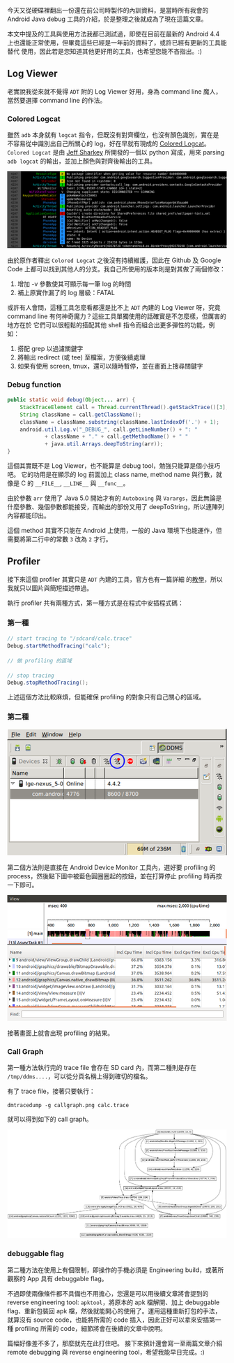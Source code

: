 <!--
.. title: Android Java 層 Debug 工具介紹 (1)
.. slug: android-java-debugging-1
.. date: 2014/02/09 20:36:56
.. tags: Android, debugging, coloredlogcat, traceview
.. link:
.. description:
.. type: text
-->

今天又從硬碟裡翻出一份還在前公司時製作的內訓資料，是當時所有我會的 Android Java
debug 工具的介紹，於是整理之後就成為了現在這篇文章。

本文中提及的工具與使用方法我都已測試過，即使在目前在最新的 Android 4.4
上也還能正常使用，但畢竟這些已經是一年前的資料了，或許已經有更新的工具能替代
使用，因此若是您知道其他更好用的工具，也希望您能不吝指出。:)

## Log Viewer

老實說我從來就不覺得 `ADT` 附的 Log Viewer 好用，身為 command line
魔人，當然要選擇 command line 的作法。

### Colored Logcat

雖然 `adb` 本身就有 `logcat` 指令，但既沒有對齊欄位，也沒有顏色識別，實在是
不容易從中識別出自己所關心的 log，好在早就有現成的 [Colored Logcat][]。`Colored
Logcat` 是由 [Jeff Sharkey][] 所開發的一個以 python 寫成，用來 parsing `adb
logcat` 的輸出，並加上顏色與對齊後輸出的工具。

![coloredlogcat](/galleries/android-java-debug/colorcat.png)

由於原作者釋出 `Colored Logcat` 之後沒有持續維護，因此在 Github 及 Google Code
上都可以找到其他人的分支。我自己所使用的版本則是對其做了兩個修改：

1. 增加 -v 參數使其可顯示每一筆 log 的時間
2. 補上原實作漏了的 log 層級：FATAL

或許有人會問，這種工具怎麼看都還是比不上 `ADT` 內建的 Log Viewer 呀，究竟
command line 有何神奇魔力？這些工具單獨使用的話確實是不怎麼樣，但厲害的地方在於
它們可以很輕鬆的搭配其他 shell 指令而組合出更多彈性的功能，例如：

1. 搭配 grep 以過濾關鍵字
2. 將輸出 redirect (或 tee) 至檔案，方便後續處理
3. 如果有使用 screen, tmux，還可以隨時暫停，並在畫面上搜尋關鍵字

[Colored Logcat]: http://jsharkey.org/blog/2009/04/22/modifying-the-android-logcat-stream-for-full-color-debugging/
[Jeff Sharkey]: http://jsharkey.org

### Debug function

```.java
public static void debug(Object... arr) {
    StackTraceElement call = Thread.currentThread().getStackTrace()[3];
    String className = call.getClassName();
    className = className.substring(className.lastIndexOf('.') + 1);
    android.util.Log.v("_DEBUG_", call.getLineNumber() + ": "
            + className + "." + call.getMethodName() + " "
            + java.util.Arrays.deepToString(arr));
}
```

這個其實既不是 Log Viewer，也不能算是 debug tool，勉強只能算是個小技巧吧。
它的功用是在顯示的 log 前面加上 class name, method name 與行數，就像是 C 的
`__FILE__`, `__LINE__` 與 `__func__`。

由於參數 `arr` 使用了 Java 5.0 開始才有的 `Autoboxing` 與
`Varargs`，因此無論是什麼參數、幾個參數都能接受，而輸出的部份又用了
deepToString，所以連陣列內容都能印出。

這個 method 其實不只能在 Android 上使用，一般的 Java
環境下也能運作，但需要將第二行中的常數 `3` 改為 `2` 才行。

## Profiler

接下來這個 profiler 其實只是 `ADT` 內建的工具，官方也有一篇詳細
的[教學][traceview]，所以我就只以圖片與簡短描述帶過。

[traceview]: http://developer.android.com/tools/debugging/debugging-tracing.html

執行 profiler 共有兩種方式，第一種方式是在程式中安插程式碼：

### 第一種

```.java
// start tracing to "/sdcard/calc.trace"
Debug.startMethodTracing("calc");

// 做 profiling 的區域

// stop tracing
Debug.stopMethodTracing();
```

上述這個方法比較麻煩，但能確保 profiling 的對象只有自己關心的區域。

### 第二種

![Start Profiling](/galleries/android-java-debug/start_profiling.png)

第二個方法則是直接在 Android Device Monitor 工具內，選好要 profiling 的
process，然後點下圖中被藍色圓圈圈起的按鈕，並在打算停止 profiling
時再按一下即可。

![Traceview](/galleries/android-java-debug/traceview.png)

接著畫面上就會出現 profiling 的結果。

### Call Graph

第一種方法執行完的 trace file 會存在 SD card 內，而第二種則是存在
`/tmp/ddms....`，可以從分頁名稱上得到確切的檔名。

有了 trace file，接著只要執行：

```
dmtracedump -g callgraph.png calc.trace
```

就可以得到如下的 call graph。

![Call Graph](/galleries/android-java-debug/callgraph.png)

### debuggable flag

第二種方法在使用上有個限制，即操作的手機必須是 Engineering build，或著所觀察的
App 具有 debuggable flag。

不過即使兩像條件都不具備也不用擔心，您還是可以用後續文章將會提到的 reverse
engineering tool: `apktool`，將原本的 apk 檔解開、加上 debuggable
flag、重新包裝回 apk 檔，然後就能開心的使用了。運用這種重新打包的手法，就算沒有
source code，也能將所需的 code 插入，因此正好可以拿來安插第一種 profiling
所需的 code，細節將會在後續的文章中說明。

篇幅好像差不多了，那麼就先在此打住吧。
接下來預計還會寫一至兩篇文章介紹 remote debugging 與 reverse engineering
tool，希望我能早日完成。:)
